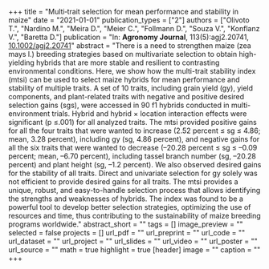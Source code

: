 +++
title = "Multi‐trait selection for mean performance and stability in maize"
date = "2021-01-01"
publication_types = ["2"]
authors = ["Olivoto T.", "Nardino M.", "Meira D.", "Meier C.", "Follmann D.", "Souza V.", "Konflanz V.", "Baretta D."]
publication = "In: **Agronomy Journal**, 113(5):agj2.20741, [10.1002/agj2.20741](10.1002/agj2.20741)"
abstract = "There is a need to strengthen maize (zea mays l.) breeding strategies based on multivariate selection to obtain high-yielding hybrids that are more stable and resilient to contrasting environmental conditions. Here, we show how the multi-trait stability index (mtsi) can be used to select maize hybrids for mean performance and stability of multiple traits. A set of 10 traits, including grain yield (gy), yield components, and plant-related traits with negative and positive desired selection gains (sgs), were accessed in 90 f1 hybrids conducted in multi-environment trials. Hybrid and hybrid × location interaction effects were significant (p ≤.001) for all analyzed traits. The mtsi provided positive gains for all the four traits that were wanted to increase (2.52 percent ≤ sg ≤ 4.86; mean, 3.28 percent), including gy (sg, 4.86 percent), and negative gains for all the six traits that were wanted to decrease (–20.28 percent ≤ sg ≤ –0.09 percent; mean, –6.70 percent), including tassel branch number (sg, –20.28 percent) and plant height (sg, –1.2 percent). We also observed desired gains for the stability of all traits. Direct and univariate selection for gy solely was not efficient to provide desired gains for all traits. The mtsi provides a unique, robust, and easy-to-handle selection process that allows identifying the strengths and weaknesses of hybrids. The index was found to be a powerful tool to develop better selection strategies, optimizing the use of resources and time, thus contributing to the sustainability of maize breeding programs worldwide."
abstract_short = ""
tags = []
image_preview = ""
selected = false
projects = []
url_pdf = ""
url_preprint = ""
url_code = ""
url_dataset = ""
url_project = ""
url_slides = ""
url_video = ""
url_poster = ""
url_source = ""
math = true
highlight = true
[header]
image = ""
caption = ""
+++
